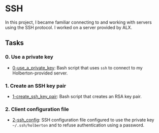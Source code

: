 # SSH

In this project, I became familiar connecting to and working with servers using the SSH protocol. I worked on a server provided by ALX.

## Tasks

### 0. Use a private key
- [0-use_a_private_key](./0-use_a_private_key): Bash script that uses `ssh` to connect to my Holberton-provided server.

### 1. Create an SSH key pair
- [1-create_ssh_key_pair](./1-create_ssh_key_pair): Bash script that creates an RSA key pair.

### 2. Client configuration file
- [2-ssh_config](./2-ssh_config): SSH configuration file configured to use the private key `~/.ssh/holberton` and to refuse authentication using a password.
